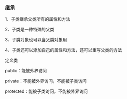 ### 继承

1、子类继承父类所有的属性和方法

2、子类是一种特殊的父类

3、子类对象也可以当父类对象用

4、子类还可以添加自己的属性和方法，还可以重写父类的方法



定义类

public：能被外界访问

private：不能被外界访问，不能被子类访问

protected：能被子类访问，不能被外界访问




